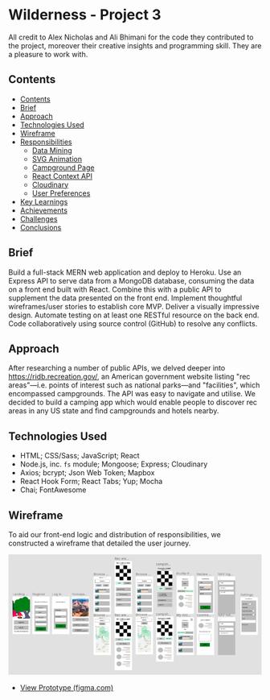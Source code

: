 # Wilderness - Project 3

All credit to Alex Nicholas and Ali Bhimani for the code they contributed to the project, moreover their creative insights and programming skill. They are a pleasure to work with.

## Contents

- [Contents](#contents)
- [Brief](#brief)
- [Approach](#approach)
- [Technologies Used](#technologies-used)
- [Wireframe](#wireframe)
- [Responsibilities](#responsibilities)
  - [Data Mining](#data-mining)
  - [SVG Animation](#svg-animation)
  - [Campground Page](#campground-page)
  - [React Context API](#react-context-api)
  - [Cloudinary](#cloudinary)
  - [User Preferences](#user-preferences)
- [Key Learnings](#key-learnings)
- [Achievements](#achievements)
- [Challenges](#challenges)
- [Conclusions](#conclusions)

## Brief

Build a full-stack MERN web application and deploy to Heroku. Use an Express API to serve data from a MongoDB database, consuming the data on a front end built with React. Combine this with a public API to supplement the data presented on the front end. Implement thoughtful wireframes/user stories to establish core MVP. Deliver a visually impressive design. Automate testing on at least one RESTful resource on the back end. Code collaboratively using source control (GitHub) to resolve any conflicts.


## Approach

After researching a number of public APIs, we delved deeper into https://ridb.recreation.gov/, an American government website listing "rec areas"—i.e. points of interest such as national parks—and "facilities", which encompassed campgrounds. The API was easy to navigate and utilise. We decided to build a camping app which would enable people to discover rec areas in any US state and find campgrounds and hotels nearby.

## Technologies Used
- HTML; CSS/Sass; JavaScript; React
- Node.js, inc. `fs` module; Mongoose; Express; Cloudinary
- Axios; bcrypt; Json Web Token; Mapbox
- React Hook Form; React Tabs; Yup; Mocha
- Chai; FontAwesome

## Wireframe

To aid our front-end logic and distribution of responsibilities, we constructed a wireframe that detailed the user journey.

![UX Wireframe](./Wilderness-wireframe.png)

- [View Prototype (figma.com)](https://www.figma.com/proto/j1Ma7hLvkwkZHrXgt4odsO/Wilderness?node-id=3%3A3&viewport=116%2C351%2C0.11993156373500824&scaling=scale-down)




